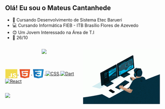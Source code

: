 ## Olá! Eu sou o Mateus Cantanhede
- 🔭 Cursando Desenvolvimento de Sistema Etec Barueri
- 💻 Cursando Informática FIEB - ITB Brasílio Flores de Azevedo 
- 😊 Um Jovem Interessado na Área de T.I 
- 🎈  26/10
##




<img align="right" alt="Coding" width="250" height="180" src="https://raw.githubusercontent.com/erfjs/Apps/main/prof-img.gif"> 



<div align="center">
  <a href="https://github.com/Canhede1
  <img height="180em" src="https://github-readme-stats.vercel.app/api?username=Canhede1&show_icons=true&theme=dark&include_all_commits=true&count_private=true"/>
  <img height="180em" src="https://github-readme-stats.vercel.app/api/top-langs/?username=Canhede1&layout=compact&langs_count=7&theme=dark"/>
</div>
                                                                                                                                           
##                                                                                                                                          

                                                                                                                                                                                                                                             
  
  <div style="display: inline_block"><br>                                
  <img align="center" alt="Js" height="30" width="40"   src="https://raw.githubusercontent.com/devicons/devicon/master/icons/javascript/javascript-plain.svg">
  <img align="center" alt="HTML" height="30" width="40" src="https://raw.githubusercontent.com/devicons/devicon/master/icons/html5/html5-original.svg">
  <img align="center" alt="CSS" height="30" width="40"  src="https://raw.githubusercontent.com/devicons/devicon/master/icons/css3/css3-original.svg">
  <img align="center" alt="CSS" height="30" width="40"  src="https://cdn.jsdelivr.net/gh/devicons/devicon/icons/csharp/csharp-original.svg" />
  <img align="center" alt="Dart" height="30" width="40" src="https://cdn.jsdelivr.net/gh/devicons/devicon/icons/dart/dart-original.svg" />
  <img align="center" alt="React" height="30" width="40" src="https://cdn.jsdelivr.net/gh/devicons/devicon/icons/react/react-original.svg" />
   
                                                                                       
            

 ##
  <div>
  <a href = "mailto:mateuscantanhede22@gmail.com">
  <img src="https://img.shields.io/badge/Gmail-D14836?style=for-the-badge&logo=gmail&logoColor=white" target="_blank"></a>                                                                                                                                                                                                       
                                                                                                                    
    
  </div>
